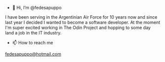- 👋 Hi, I’m @fedesapuppo

I have been serving in the Argentinian Air Force for 10 years now and since last year I decided I wanted to become a software developer. 
At the moment I'm super excited working in The Odin Project and hopping to some day land a job in the IT industry.

- 📫 How to reach me 

fedesapuppo@hotmail.com

<!---
fedesapuppo/fedesapuppo is a ✨ special ✨ repository because its `README.md` (this file) appears on your GitHub profile.
You can click the Preview link to take a look at your changes.
--->
